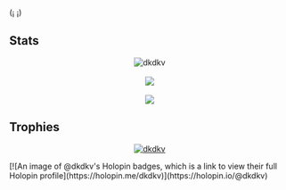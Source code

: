 (¡ ¡)
<h2>Stats</h2>
<p align="center"> 
  <img src="https://github-readme-stats.vercel.app/api?username=dkdkv&show_icons=true&theme=gotham" alt="dkdkv" />
  <br/>
  <br/>
  <img align="center" src="https://github-readme-streak-stats.herokuapp.com/?user=dkdkv&theme=gotham" />
  <br/>
  <br/>  
  <img align="center" src="https://github-readme-stats.vercel.app/api/top-langs/?username=dkdkv&title_color=ffffff&text_color=c9cacc&icon_color=2bbc8a&bg_color=1d1f21&langs_count=5" />
</p>

<h2>Trophies</h2>
<p align="center"> 
  <a href="https://github.com/ryo-ma/github-profile-trophy"><img src="https://github-profile-trophy.vercel.app/?username=dkdkv" alt="dkdkv" /></a>
</p>
[![An image of @dkdkv's Holopin badges, which is a link to view their full Holopin profile](https://holopin.me/dkdkv)](https://holopin.io/@dkdkv)



